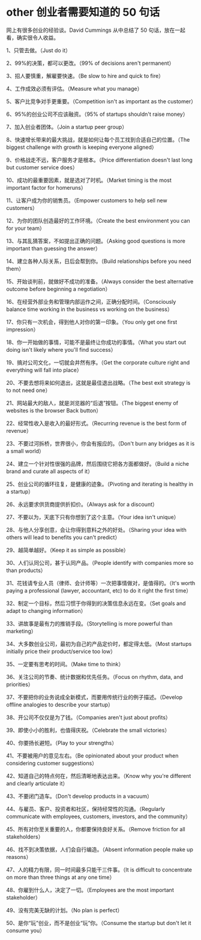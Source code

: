 # other 创业者需要知道的 50 句话

网上有很多创业的经验谈。David Cummings 从中总结了 50 句话，放在一起看，确实很令人收益。

1、只管去做。（Just do it）

2、99%的决策，都可以更改。（99% of decisions aren't permanent）

3、招人要慎重，解雇要快速。（Be slow to hire and quick to fire）

4、工作成效必须有评估。（Measure what you manage）

5、客户比竞争对手更重要。（Competition isn't as important as the customer）

6、95%的创业公司不应该融资。（95% of startups shouldn't raise money）

7、加入创业者团体。（Join a startup peer group）

8、快速增长带来的最大挑战，就是如何让每个员工找到合适自己的位置。（The biggest challenge with growth is keeping everyone aligned）

9、价格战走不远，客户服务才是根本。（Price differentiation doesn't last long but customer service does）

10、成功的最重要因素，就是选对了时机。（Market timing is the most important factor for homeruns）

11、让客户成为你的销售员。（Empower customers to help sell new customers）

12、为你的团队创造最好的工作环境。（Create the best environment you can for your team）

13、与其乱猜答案，不如提出正确的问题。（Asking good questions is more important than guessing the answer）

14、建立各种人际关系，日后会帮到你。（Build relationships before you need them）

15、开始谈判前，就做好不成功的准备。（Always consider the best alternative outcome before beginning a negotiation）

16、在经营外部业务和管理内部运作之间，正确分配时间。（Consciously balance time working in the business vs working on the business）

17、你只有一次机会，得到他人对你的第一印象。（You only get one first impression）

18、你一开始做的事情，可能不是最终让你成功的事情。（What you start out doing isn't likely where you'll find success）

19、搞对公司文化，一切就会井然有序。（Get the corporate culture right and everything will fall into place）

20、不要去想将来如何退出，这就是最佳退出战略。（The best exit strategy is to not need one）

21、网站最大的敌人，就是浏览器的“后退”按钮。（The biggest enemy of websites is the browser Back button）

22、经常性收入是收入的最好形式。（Recurring revenue is the best form of revenue）

23、不要过河拆桥，世界很小，你会有报应的。（Don't burn any bridges as it is a small world）

24、建立一个针对性很强的品牌，然后围绕它把各方面都做好。（Build a niche brand and curate all aspects of it）

25、创业公司的循环往复，是健康的迹象。（Pivoting and iterating is healthy in a startup）

26、永远要求供货商提供折扣价。（Always ask for a discount）

27、不要以为，天底下只有你想到了这个主意。（Your idea isn't unique）

28、与他人分享创意，会让你得到意料之外的好处。（Sharing your idea with others will lead to benefits you can't predict）

29、越简单越好。（Keep it as simple as possible）

30、人们认同公司，甚于认同产品。（People identify with companies more so than products）

31、花钱请专业人员（律师、会计师等）一次把事情做对，是值得的。（It's worth paying a professional (lawyer, accountant, etc) to do it right the first time）

32、制定一个目标，然后习惯于你得到的决策信息永远在变。（Set goals and adapt to changing information）

33、讲故事是最有力的推销手段。（Storytelling is more powerful than marketing）

34、大多数创业公司，最初为自己的产品定价时，都定得太低。（Most startups initially price their product/service too low）

35、一定要有思考的时间。（Make time to think）

36、关注公司的节奏、统计数据和优先任务。（Focus on rhythm, data, and priorities）

37、不要把你的业务说成全新模式，而要用传统行业的例子描述。（Develop offline analogies to describe your startup）

38、开公司不仅仅是为了钱。（Companies aren't just about profits）

39、即使小小的胜利，也值得庆祝。（Celebrate the small victories）

40、你要扬长避短。（Play to your strengths）

41、不要被用户的意见左右。（Be opinionated about your product when considering customer suggestions）

42、知道自己的特点何在，然后清晰地表达出来。（Know why you're different and clearly articulate it）

43、不要闭门造车。（Don't develop products in a vacuum）

44、与雇员、客户、投资者和社区，保持经常性的沟通。（Regularly communicate with employees, customers, investors, and the community）

45、所有对你至关重要的人，你都要保持良好关系。（Remove friction for all stakeholders）

46、找不到决策依据，人们会自行编造。（Absent information people make up reasons）

47、人的精力有限，同一时间最多只能干三件事。（It is difficult to concentrate on more than three things at any one time）

48、你雇到什么人，决定了一切。（Employees are the most important stakeholder）

49、没有完美无缺的计划。（No plan is perfect）

50、是你“玩”创业，而不是创业“玩”你。（Consume the startup but don't let it consume you）

